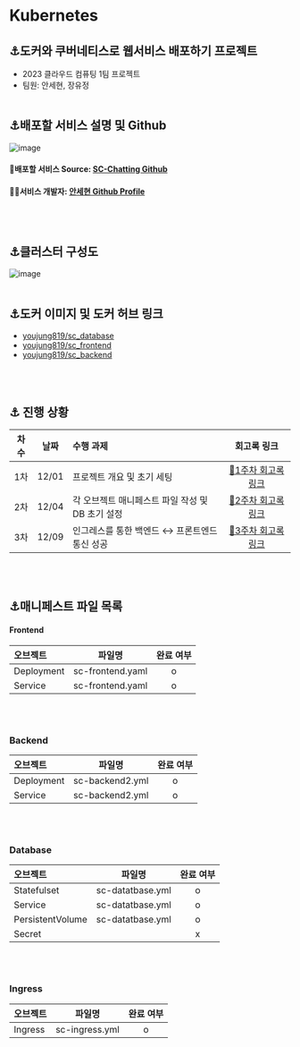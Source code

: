 # Kubernetes
## ⚓도커와 쿠버네티스로 웹서비스 배포하기 프로젝트
- 2023 클라우드 컴퓨팅 1팀 프로젝트
- 팀원: 안세현, 장유정
<br></br>

## ⚓배포할 서비스 설명 및 Github
![image](https://github.com/JangYouJung/Kubernetes/assets/80906691/d5f3c607-a055-4a77-a488-2edf3e5b5b99)

#### 🔗배포할 서비스 Source: [SC-Chatting Github](https://github.com/ash0814/sc_chatting)
#### 🧑‍💻서비스 개발자: [안세현 Github Profile](https://github.com/ash0814)
<br></br>


## ⚓클러스터 구성도
![image](https://github.com/JangYouJung/Kubernetes/assets/80906691/bed6e64d-0173-4eb2-9e7e-f6159c0de7ff)
<br></br>


## ⚓도커 이미지 및 도커 허브 링크
* [youjung819/sc_database](https://hub.docker.com/repository/docker/youjung819/sc_database/general)
* [youjung819/sc_frontend](https://hub.docker.com/repository/docker/youjung819/sc_frontend/general)
* [youjung819/sc_backend](https://hub.docker.com/repository/docker/youjung819/sc_backend/general)
  
<br></br>



## ⚓ 진행 상황
|차수|날짜|수행 과제| 회고록 링크 |
|:-------:|:---------:|:----------------------------------|:-------------:|
|1차|12/01|프로젝트 개요 및 초기 세팅| [🔗1주차 회고록 링크](https://yuejeong.tistory.com/47) |
|2차|12/04|각 오브젝트 매니페스트 파일 작성 및 DB 초기 설정| [🔗2주차 회고록 링크](https://yuejeong.tistory.com/49?category=683948) |
|3차|12/09|인그레스를 통한 백엔드 ↔️ 프론트엔드 통신 성공|[🔗3주차 회고록 링크](https://yuejeong.tistory.com/52)|

<br></br>


## ⚓매니페스트 파일 목록

#### Frontend
|오브젝트|파일명|완료 여부|
|:---|---------|:---------:|
|Deployment|sc-frontend.yaml|o|
|Service|sc-frontend.yaml|o|

<br></br>

### Backend
|오브젝트|파일명|완료 여부|
|:---|---------|:---------:|
|Deployment|sc-backend2.yml|o|
|Service|sc-backend2.yml|o|

<br></br>

### Database
|오브젝트|파일명|완료 여부|
|:---|---------|:---------:|
|Statefulset|sc-datatbase.yml|o|
|Service|sc-datatbase.yml|o|
|PersistentVolume|sc-datatbase.yml|o|
|Secret||x|

<br></br>

### Ingress
|오브젝트|파일명|완료 여부|
|:---|---------|:---------:|
|Ingress|sc-ingress.yml|o|
